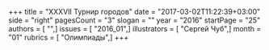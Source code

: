 +++
title = "XXXVII Турнир городов"
date = "2017-03-02T11:22:39+03:00"
side = "right"
pagesCount = "3"
slogan = ""
year = "2016"
startPage = "25"
authors = [ "",]
issues = [ "2016_01",]
illustrators = [ "Сергей Чуб",]
month = "01"
rubrics = [ "Олимпиады",]
+++
